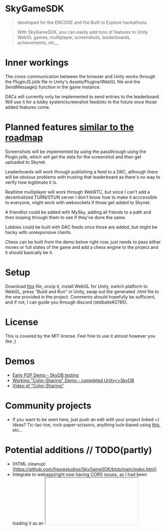 # SkyGameSDK
> developed for the ENCODE and the Built to Explore hackathons.

> With SkyGameSDK, you can easily add tons of features to Unity WebGL games; multiplayer, screenshots, leaderboards, achievements, etc,,,

# Inner workings
The cross-communication between the browser and Unity works through the PluginJS.jslib file in Unity's Assets/Plugins/WebGL file and the SendMessage() function in the game instance.

DACs will currently only be implemented to send entries to the leaderboard. Will use it for a lobby system/screenshot feed/etc in the future once those added features come.

# Planned features [similar to the roadmap](https://github.com/figurestudios/SkyGameSDK/wiki/Roadmap)
Screenshots will be implemented by using the passthrough using the Plugin.jslib, which will get the data for the screenshot and then get uploaded to Skynet.

Leaderboards will work through publishing a feed to a DAC, although there will be obvious problems with trusting that leaderboard as there's no way to verify how legitimate it is.

Realtime multiplayer will work through WebRTC, but since I can't add a decentralized TURN/STUN server I don't know how to make it acccessible to everyone, might work with websockets if those get added to Skynet.

A friendlist could be added with MySky, adding all friends to a path and then looping through them to see if they've done the same.

Lobbies could be built with DAC feeds once those are added, but might be hacky with unresponsive clients.

Chess can be built from the demo below right now, just needs to pass either moves or full states of the game and add a chess engine to the project and it should basically be it.

# Setup
Download [this](https://siasky.net/AAB659zUOymZQY8zU9MX16MhJZoOBTRmFvFslGfunJ2Taw) file, unzip it, install WebGL for Unity, switch platform to WebGL, press "Build and Run" in Unity, swap out the generated .html file to the one provided in the project. Comments should hopefully be sufficient, and if not, I can guide you through discord (stelballe#2785).

# License
This is covered by the MIT license. Feel free to use it almost however you like ;)

# Demos
* [Early P2P Demo - SkyDB testing](https://100ccrtto8qqedqa84kb6sjcl609kbqirbevn2rv79avqu1fq5iikko.account.siasky.net/)
* [Working "Color-Sharing" Demo - completed Unity<>SkyDB](https://60061g6oprj2pi50jku6el64c81f94r10kfgmtkqp5pij6sch8jfk00.siasky.net/)
* [Video of "Color-Sharing"](https://siasky.net/AADbQgkgExh2Oo8wXcdot641m40Bzys7d_8JvYmnA7abHw)

# Community projects
* If you want to be seen here, just push an edit with your project linked =) Ideas? Tic-tac-toe, rock-paper-scissors, anything luck-based using [this](https://entropybeacon.hns.siasky.net/), etc...

# Potential additions // TODO(partly)
* (HTML cleanup)[https://github.com/figurestudios/SkyGameSDK/blob/main/index.html]
* Integrate to webapp(right now having CORS issues, as I had been loading it as an <iframe>) [develop branch](https://github.com/figurestudios/SkyGameSDK/tree/develop)
* Real-time connections(might require websockets, as not everyone can connect with P2P without TURN/STUN servers)
* MySky for communication instead of SkyDB
* Screenshots (possible in Unity, and can then communicate to the browser with the WebGLPluginJS library)
* Lobbies(done via mysky, host whitelists friends, friends posts publickey to skydb,,,)
* Working chess example (should be here 27th-30th april, and then receive updates)
* Extrapolation parameters in networking to simulate sync? (inclusion of time on send)
* Make it work as a .js import to .html & .ts
* [Roadmap](https://github.com/figurestudios/SkyGameSDK/wiki/Roadmap)
* .hns domain for Chess & Color-sharing demo
